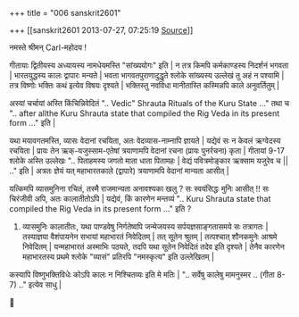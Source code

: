 +++
title = "006 sanskrit2601"

+++
[[sanskrit2601	2013-07-27, 07:25:19 [Source](https://groups.google.com/g/samskrita/c/uBceB2jMyTs)]]



नमस्ते श्रीमन् Carl-महोदय !  

गीतायाः द्वितीयस्य अध्यायस्य नामधेयमस्ति "सांख्ययोगः" इति \| न तत्र किमपि कर्मकाण्डस्य निदर्शनं भगवता \| भारतयुद्धस्य कालः द्वापारः मन्यते \| भवता भागवतपुराणादुद्धृते श्लोके सांख्यस्य उल्लेखं तु अहं न पश्यामि \| तत्र विष्णोः भक्तिः कथं इत्येव विषयः दृश्यते \| भक्तिस्तु नवविधा मानीतास्ति कस्मिन्नपि काले अनुवर्तितुम् \|

अस्यां चर्चायां अस्ति किंचिन्निवेदितं ".. Vedic" Shrauta Rituals of the Kuru State ..." तथा च ".. after allthe Kuru Shrauta state that compiled the Rig Veda in its present form ..." इति \|  

यथा मयावगतमस्ति, व्यासः वेदानां रचयिता, अतः वेदव्यास-नाम्नापि ज्ञायते \| यद्येवं सः न केवलं ऋग्वेदस्य रचयिता \| प्रायः तेन ऋक्-यजुस्साम-एतेषां त्रयाणामपि वेदानां रचना (प्रायः पुनर्रचना) कृता \| गीतायां 9-17 श्लोके अस्ति उल्लेखः ".. पिताहमस्य जगतो माता धाता पितामहः \| वेद्यं पवित्रमोङ्कार ऋक्साम यजुरेव च \|\| .." इति \| अत्रतः ज्ञेयं यत् महाभारतकाले (द्वापारे) त्रयाणामपि वेदानां मान्यता आसीत् \|  

यत्किमपि व्यासमुनिना रचितं, तस्मै राजमान्यता अनावश्यका खलु ? सः स्वयंसिद्धः मुनिः आसीत् !! सः चिरंजीवी अपि, अतः कालातीतोऽपि \| यद्येवं, किं कारणेन मन्तव्यं ".. Kuru Shrauta state that compiled the Rig Veda in its present form ..." इति ?

1.  व्यासमुनिः कालातीतः, यथा पाण्डवेषु निर्गतेष्वपि जन्मेजयस्य
    सर्पयज्ञसाङ्गतासमये सः तत्रागतः \| तस्याज्ञया वैशंपायनेन सभायां
    महाभारतं निवेदितम् \| तत् सूतेन श्रुतम् \| तत्पश्चात् शौनकमुनेः
    आश्रमे निवेदितम् \| यन्महाभारतं अस्माभिः पठ्यते, तदपि यथा सूतेन
    निवेदितं तदेव इति दृश्यते \| तेनैव कारणेन महाभारतस्य प्रथमे श्लोके
    "व्यासं" प्रतिरपि "नमस्कृत्य" इति उल्लेखितम् \|  

कस्यापि विष्णुभक्तिविधेः कोऽपि कालः न निश्चितव्यः इति मे मतिः \| ".. सर्वेषु कालेषु मामनुस्मर .. (गीता 8-7) .." इत्येव साधु \|  



